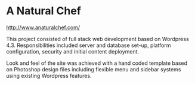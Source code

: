 # A Natural Chef
http://www.anaturalchef.com/

This project consisted of full stack web development based on Wordpress 4.3. Responsibilities included server and database set-up, platform configuration, security and initial content deployment.

Look and feel of the site was achieved with a hand coded template based on Photoshop design files including flexible menu and sidebar systems using existing Wordpress features.
